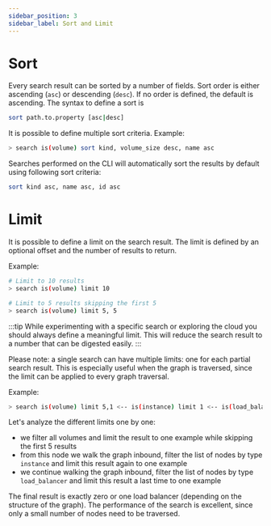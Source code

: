 ```yaml
---
sidebar_position: 3
sidebar_label: Sort and Limit
---
```


# Sort

Every search result can be sorted by a number of fields. Sort order is either ascending (`asc`) or descending (`desc`). If no order is defined, the default is ascending. The syntax to define a sort is

```bash
sort path.to.property [asc|desc]
```

It is possible to define multiple sort criteria. Example:

```bash
> search is(volume) sort kind, volume_size desc, name asc
```

Searches performed on the CLI will automatically sort the results by default using following sort criteria:

```bash
sort kind asc, name asc, id asc
```

# Limit

It is possible to define a limit on the search result. The limit is defined by an optional offset and the number of results to return.

Example:

```bash
# Limit to 10 results
> search is(volume) limit 10

# Limit to 5 results skipping the first 5
> search is(volume) limit 5, 5
```

:::tip While experimenting with a specific search or exploring the cloud you should always define a meaningful limit. This will reduce the search result to a number that can be digested easily. :::

Please note: a single search can have multiple limits: one for each partial search result. This is especially useful when the graph is traversed, since the limit can be applied to every graph traversal.

Example:

```bash
> search is(volume) limit 5,1 <-- is(instance) limit 1 <-- is(load_balancer) limit 1
```

Let's analyze the different limits one by one:

- we filter all volumes and limit the result to one example while skipping the first 5 results
- from this node we walk the graph inbound, filter the list of nodes by type `instance` and limit this result again to one example
- we continue walking the graph inbound, filter the list of nodes by type `load_balancer` and limit this result a last time to one example

The final result is exactly zero or one load balancer (depending on the structure of the graph). The performance of the search is excellent, since only a small number of nodes need to be traversed.
